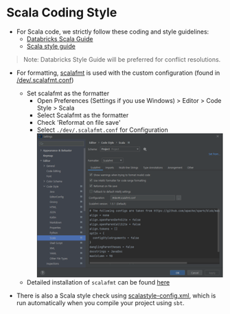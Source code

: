 Scala Coding Style
===============

* For Scala code, we strictly follow these coding and style guidelines:
    * [Databricks Scala Guide](https://github.com/databricks/scala-style-guide)
    * [Scala style guide](https://docs.scala-lang.org/style/)
    
> Note: Databricks Style Guide will be preferred for conflict resolutions.

* For formatting, [scalafmt](https://scalameta.org/scalafmt) is used with the custom configuration (found in [/dev/.scalafmt.conf](/dev/.scalafmt.conf))
  * Set scalafmt as the formatter
    * Open Preferences (Settings if you use Windows) > Editor > Code Style > Scala
    * Select Scalafmt as the formatter
    * Check 'Reformat on file save'
    * Select `./dev/.scalafmt.conf` for Configuration
    ![Setting](../assets/images/scalafmt_settings.png)
  * Detailed installation of `scalafmt` can be found [here](https://scalameta.org/scalafmt/docs/installation.html)
  

* There is also a Scala style check using [scalastyle-config.xml](/scalastyle-config.xml), which is run automatically when you compile your project using `sbt`.
